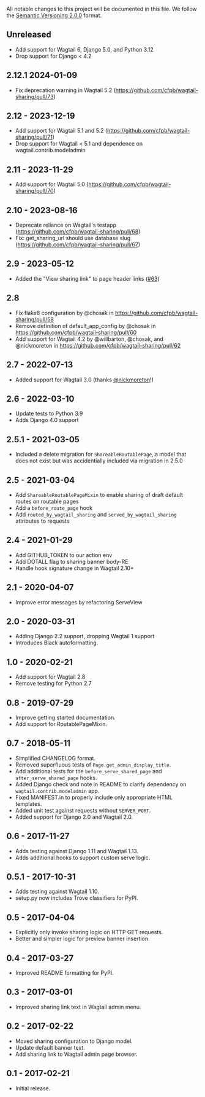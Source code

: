 All notable changes to this project will be documented in this file.
We follow the [Semantic Versioning 2.0.0](http://semver.org/) format.

## Unreleased

- Add support for Wagtail 6, Django 5.0, and Python 3.12
- Drop support for Django < 4.2

## 2.12.1 2024-01-09

- Fix deprecation warning in Wagtail 5.2 (https://github.com/cfpb/wagtail-sharing/pull/73)

## 2.12 - 2023-12-19

- Add support for Wagtail 5.1 and 5.2 (https://github.com/cfpb/wagtail-sharing/pull/71)
- Drop support for Wagtail < 5.1 and dependence on wagtail.contrib.modeladmin

## 2.11 - 2023-11-29

- Add support for Wagtail 5.0 (https://github.com/cfpb/wagtail-sharing/pull/70)

## 2.10 - 2023-08-16

- Deprecate reliance on Wagtail's testapp (https://github.com/cfpb/wagtail-sharing/pull/68)
- Fix: get_sharing_url should use database slug (https://github.com/cfpb/wagtail-sharing/pull/67)

## 2.9 - 2023-05-12

- Added the "View sharing link" to page header links ([#63](https://github.com/cfpb/wagtail-sharing/pull/63))

## 2.8

- Fix flake8 configuration by @chosak in https://github.com/cfpb/wagtail-sharing/pull/58
- Remove definition of default_app_config by @chosak in https://github.com/cfpb/wagtail-sharing/pull/60
- Add support for Wagtail 4.2 by @willbarton, @chosak, and @nickmoreton in https://github.com/cfpb/wagtail-sharing/pull/62

## 2.7 - 2022-07-13

- Added support for Wagtail 3.0 (thanks [@nickmoreton](https://github.com/nickmoreton)!)

## 2.6 - 2022-03-10

- Update tests to Python 3.9
- Adds Django 4.0 support

## 2.5.1 - 2021-03-05

- Included a delete migration for `ShareableRoutablePage`, a model that does not exist but was accidentially included via migration in 2.5.0

## 2.5 - 2021-03-04

- Add `ShareableRoutablePageMixin` to enable sharing of draft default routes on routable pages
- Add a `before_route_page` hook
- Add `routed_by_wagtail_sharing` and `served_by_wagtail_sharing` attributes to requests

## 2.4 - 2021-01-29

- Add GITHUB_TOKEN to our action env
- Add DOTALL flag to sharing banner body-RE
- Handle hook signature change in Wagtail 2.10+

## 2.1 - 2020-04-07

- Improve error messages by refactoring ServeView

## 2.0 - 2020-03-31

- Adding Django 2.2 support, dropping Wagtail 1 support
- Introduces Black autoformatting.

## 1.0 - 2020-02-21

- Add support for Wagtail 2.8
- Remove testing for Python 2.7

## 0.8 - 2019-07-29

- Improve getting started documentation.
- Add support for RoutablePageMixin.

## 0.7 - 2018-05-11

- Simplified CHANGELOG format.
- Removed superfluous tests of `Page.get_admin_display_title`.
- Add additional tests for the `before_serve_shared_page` and `after_serve_shared_page` hooks.
- Added Django check and note in README to clarify dependency on `wagtail.contrib.modeladmin` app.
- Fixed MANIFEST.in to properly include only appropriate HTML templates.
- Added unit test against requests without `SERVER_PORT`.
- Added support for Django 2.0 and Wagtail 2.0.


## 0.6 - 2017-11-27

- Adds testing against Django 1.11 and Wagtail 1.13.
- Adds additional hooks to support custom serve logic.


## 0.5.1 - 2017-10-31

- Adds testing against Wagtail 1.10.
- setup.py now includes Trove classifiers for PyPI.


## 0.5 - 2017-04-04

- Explicitly only invoke sharing logic on HTTP GET requests.
- Better and simpler logic for preview banner insertion.


## 0.4 - 2017-03-27

- Improved README formatting for PyPI.


## 0.3 - 2017-03-01

- Improved sharing link text in Wagtail admin menu.


## 0.2 - 2017-02-22

- Moved sharing configuration to Django model.
- Update default banner text.
- Add sharing link to Wagtail admin page browser.


## 0.1 - 2017-02-21

- Initial release.
